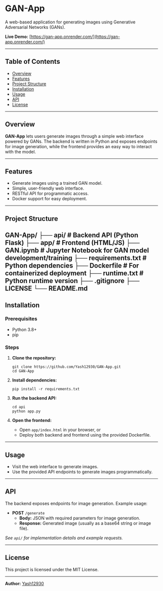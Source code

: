 # GAN-App

A web-based application for generating images using Generative Adversarial Networks (GANs).

**Live Demo:** [https://gan-app.onrender.com/](https://gan-app.onrender.com/)

---

## Table of Contents

- [Overview](#overview)
- [Features](#features)
- [Project Structure](#project-structure)
- [Installation](#installation)
- [Usage](#usage)
- [API](#api)
- [License](#license)

---

## Overview

**GAN-App** lets users generate images through a simple web interface powered by GANs. The backend is written in Python and exposes endpoints for image generation, while the frontend provides an easy way to interact with the model.

---

## Features

- Generate images using a trained GAN model.
- Simple, user-friendly web interface.
- RESTful API for programmatic access.
- Docker support for easy deployment.

---

## Project Structure

GAN-App/
├── api/ # Backend API (Python Flask)
├── app/ # Frontend (HTML/JS)
├── GAN.ipynb # Jupyter Notebook for GAN model development/training
├── requirements.txt # Python dependencies
├── Dockerfile # For containerized deployment
├── runtime.txt # Python runtime version
├── .gitignore
├── LICENSE
└── README.md
---

## Installation

### Prerequisites

- Python 3.8+
- pip

### Steps

1. **Clone the repository:**
    ```
    git clone https://github.com/Yash12930/GAN-App.git
    cd GAN-App
    ```

2. **Install dependencies:**
    ```
    pip install -r requirements.txt
    ```

3. **Run the backend API:**
    ```
    cd api
    python app.py
    ```

4. **Open the frontend:**
    - Open `app/index.html` in your browser, or
    - Deploy both backend and frontend using the provided Dockerfile.

---

## Usage

- Visit the web interface to generate images.
- Use the provided API endpoints to generate images programmatically.

---

## API

The backend exposes endpoints for image generation. Example usage:

- **POST** `/generate`
    - **Body:** JSON with required parameters for image generation.
    - **Response:** Generated image (usually as a base64 string or image file).

*See `api/` for implementation details and example requests.*

---

## License

This project is licensed under the MIT License.

---

**Author:** [Yash12930](https://github.com/Yash12930)

